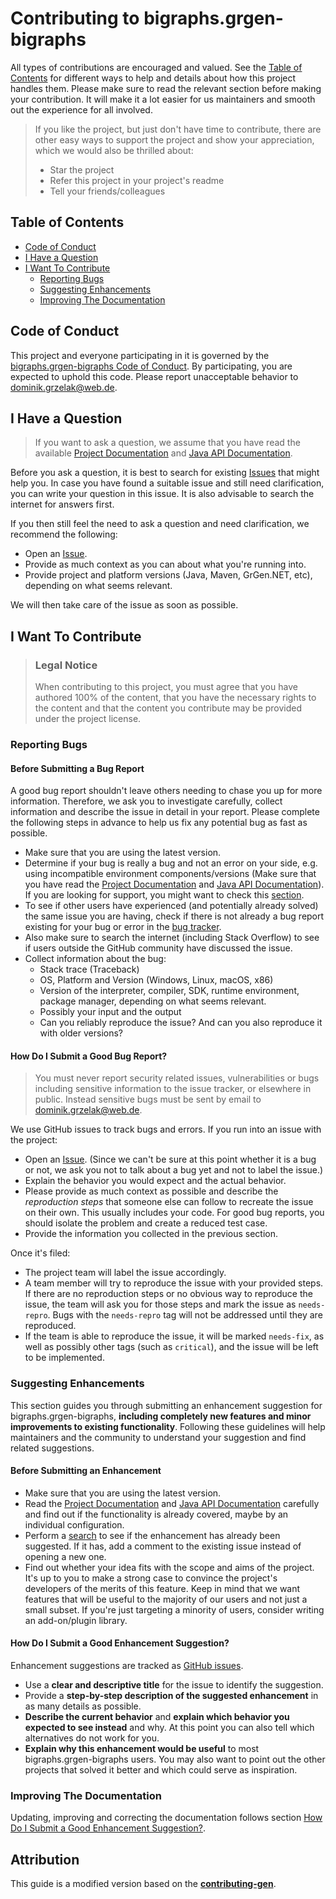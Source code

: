 <!-- omit in toc -->
# Contributing to bigraphs.grgen-bigraphs

All types of contributions are encouraged and valued. See the [Table of Contents](#table-of-contents) for different ways to help and details about how this project handles them. Please make sure to read the relevant section before making your contribution. It will make it a lot easier for us maintainers and smooth out the experience for all involved.

> If you like the project, but just don't have time to contribute, there are other easy ways to support the project and show your appreciation, which we would also be thrilled about:
> - Star the project
> - Refer this project in your project's readme
> - Tell your friends/colleagues

<!-- omit in toc -->

## Table of Contents

- [Code of Conduct](#code-of-conduct)
- [I Have a Question](#i-have-a-question)
- [I Want To Contribute](#i-want-to-contribute)
  - [Reporting Bugs](#reporting-bugs)
  - [Suggesting Enhancements](#suggesting-enhancements)
  - [Improving The Documentation](#improving-the-documentation)


## Code of Conduct

This project and everyone participating in it is governed by the
[bigraphs.grgen-bigraphs Code of Conduct](https://github.com/bigraph-toolkit-suite/bigraphs.grgen-bigraphs/blob/master/CODE_OF_CONDUCT.md).
By participating, you are expected to uphold this code. Please report unacceptable behavior
to <dominik.grzelak@web.de>.


## I Have a Question

> If you want to ask a question, we assume that you have read the available [Project Documentation](https://github.com/bigraph-toolkit-suite/bigraphs.grgen-bigraphs/blob/main/README.md) and [Java API Documentation](https://docshoster.org/p/bigraph-toolkit-suite/bigraphs.grgen-bigraphs/latest/introduction.html).

Before you ask a question, it is best to search for existing [Issues](https://github.com/bigraph-toolkit-suite/bigraphs.grgen-bigraphs//issues) that might help you. In case you have found a suitable issue and still need clarification, you can write your question in this issue. It is also advisable to search the internet for answers first.

If you then still feel the need to ask a question and need clarification, we recommend the following:

- Open an [Issue](https://github.com/bigraph-toolkit-suite/bigraphs.grgen-bigraphs//issues/new).
- Provide as much context as you can about what you're running into.
- Provide project and platform versions (Java, Maven, GrGen.NET, etc), depending on what seems relevant.

We will then take care of the issue as soon as possible.

## I Want To Contribute

> ### Legal Notice <!-- omit in toc -->
> When contributing to this project, you must agree that you have authored 100% of the content, that you have the necessary rights to the content and that the content you contribute may be provided under the project license.

### Reporting Bugs

<!-- omit in toc -->
#### Before Submitting a Bug Report

A good bug report shouldn't leave others needing to chase you up for more information. Therefore, we ask you to investigate carefully, collect information and describe the issue in detail in your report. Please complete the following steps in advance to help us fix any potential bug as fast as possible.

- Make sure that you are using the latest version.
- Determine if your bug is really a bug and not an error on your side, e.g. using incompatible environment components/versions (Make sure that you have read the [Project Documentation](https://github.com/bigraph-toolkit-suite/bigraphs.grgen-bigraphs/blob/main/README.md) and [Java API Documentation](https://docshoster.org/p/bigraph-toolkit-suite/bigraphs.grgen-bigraphs/latest/introduction.html)). If you are looking for support, you might want to check this [section](#i-have-a-question).
- To see if other users have experienced (and potentially already solved) the same issue you are having, check if there is not already a bug report existing for your bug or error in the [bug tracker](https://github.com/bigraph-toolkit-suite/bigraphs.grgen-bigraphs/issues?q=label%3Abug).
- Also make sure to search the internet (including Stack Overflow) to see if users outside the GitHub community have discussed the issue.
- Collect information about the bug:
  - Stack trace (Traceback)
  - OS, Platform and Version (Windows, Linux, macOS, x86)
  - Version of the interpreter, compiler, SDK, runtime environment, package manager, depending on what seems relevant.
  - Possibly your input and the output
  - Can you reliably reproduce the issue? And can you also reproduce it with older versions?

<!-- omit in toc -->
#### How Do I Submit a Good Bug Report?

> You must never report security related issues, vulnerabilities or bugs including sensitive information to the issue tracker, or elsewhere in public. Instead sensitive bugs must be sent by email to <dominik.grzelak@web.de>.

We use GitHub issues to track bugs and errors. If you run into an issue with the project:

- Open an [Issue](https://github.com/bigraph-toolkit-suite/bigraphs.grgen-bigraphs//issues/new). (Since we can't be sure at this point whether it is a bug or not, we ask you not to talk about a bug yet and not to label the issue.)
- Explain the behavior you would expect and the actual behavior.
- Please provide as much context as possible and describe the *reproduction steps* that someone else can follow to recreate the issue on their own. This usually includes your code. For good bug reports, you should isolate the problem and create a reduced test case.
- Provide the information you collected in the previous section.

Once it's filed:

- The project team will label the issue accordingly.
- A team member will try to reproduce the issue with your provided steps. If there are no reproduction steps or no obvious way to reproduce the issue, the team will ask you for those steps and mark the issue as `needs-repro`. Bugs with the `needs-repro` tag will not be addressed until they are reproduced.
- If the team is able to reproduce the issue, it will be marked `needs-fix`, as well as possibly other tags (such as `critical`), and the issue will be left to be implemented.


### Suggesting Enhancements

This section guides you through submitting an enhancement suggestion for bigraphs.grgen-bigraphs, **including completely new features and minor improvements to existing functionality**. Following these guidelines will help maintainers and the community to understand your suggestion and find related suggestions.

<!-- omit in toc -->
#### Before Submitting an Enhancement

- Make sure that you are using the latest version.
- Read the [Project Documentation](https://github.com/bigraph-toolkit-suite/bigraphs.grgen-bigraphs/blob/main/README.md) and [Java API Documentation](https://docshoster.org/p/bigraph-toolkit-suite/bigraphs.grgen-bigraphs/latest/introduction.html) carefully and find out if the functionality is already covered, maybe by an individual configuration.
- Perform a [search](https://github.com/bigraph-toolkit-suite/bigraphs.grgen-bigraphs//issues) to see if the enhancement has already been suggested. If it has, add a comment to the existing issue instead of opening a new one.
- Find out whether your idea fits with the scope and aims of the project. It's up to you to make a strong case to convince the project's developers of the merits of this feature. Keep in mind that we want features that will be useful to the majority of our users and not just a small subset. If you're just targeting a minority of users, consider writing an add-on/plugin library.

<!-- omit in toc -->
#### How Do I Submit a Good Enhancement Suggestion?

Enhancement suggestions are tracked as [GitHub issues](https://github.com/bigraph-toolkit-suite/bigraphs.grgen-bigraphs//issues).

- Use a **clear and descriptive title** for the issue to identify the suggestion.
- Provide a **step-by-step description of the suggested enhancement** in as many details as possible.
- **Describe the current behavior** and **explain which behavior you expected to see instead** and why. At this point you can also tell which alternatives do not work for you.
- **Explain why this enhancement would be useful** to most bigraphs.grgen-bigraphs users. You may also want to point out the other projects that solved it better and which could serve as inspiration.

### Improving The Documentation

Updating, improving and correcting the documentation follows section [How Do I Submit a Good Enhancement Suggestion?](#how-do-i-submit-a-good-enhancement-suggestion).

<!-- omit in toc -->
## Attribution
This guide is a modified version based on the [**contributing-gen**](https://github.com/bttger/contributing-gen).
